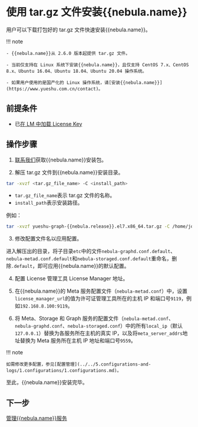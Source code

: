 # 使用 tar.gz 文件安装{{nebula.name}}

用户可以下载打包好的 tar.gz 文件快速安装{{nebula.name}}。

!!! note

    - {{nebula.name}}从 2.6.0 版本起提供 tar.gz 文件。
  
    - 当前仅支持在 Linux 系统下安装{{nebula.name}}，且仅支持 CentOS 7.x、CentOS 8.x、Ubuntu 16.04、Ubuntu 18.04、Ubuntu 20.04 操作系统。
  
    - 如果用户使用的是国产化的 Linux 操作系统，请[安装{{nebula.name}}](https://www.yueshu.com.cn/contact)。 
  

## 前提条件


- 已[在 LM 中加载 License Key](../../9.about-license/2.license-management-suite/3.license-manager.md)


## 操作步骤

  

  
1. [联系我们](https://yueshu.com.cn/contact)获取{{nebula.name}}安装包。
  

2. 解压 tar.gz 文件到{{nebula.name}}安装目录。

  ```bash
  tar -xvzf <tar.gz_file_name> -C <install_path>
  ```
  
  * `tar.gz_file_name`表示 tar.gz 文件的名称。
  * `install_path`表示安装路径。
  
  例如：
  
  

  
  ```bash
  tar -xvzf yueshu-graph-{{nebula.release}}.el7.x86_64.tar.gz -C /home/joe/nebula/install
  ```
  

3. 修改配置文件名以应用配置。
  
  进入解压出的目录，将子目录`etc`中的文件`nebula-graphd.conf.default`、`nebula-metad.conf.default`和`nebula-storaged.conf.default`重命名，删除`.default`，即可应用{{nebula.name}}的默认配置。


4. 配置 License 管理工具 License Manager 地址。

  1. 在{{nebula.name}}的 Meta 服务配置文件（`nebula-metad.conf`）中，设置`license_manager_url`的值为许可证管理工具所在的主机 IP 和端口号`9119`，例如`192.168.8.100:9119`。
  2. 将 Meta、Storage 和 Graph 服务的配置文件（`nebula-metad.conf`、`nebula-graphd.conf`、`nebula-storaged.conf`）中的所有`local_ip`（默认`127.0.0.1`）替换为各服务所在主机的真实 IP，以及将`meta_server_addrs`地址替换为 Meta 服务所在主机 IP 地址和端口号`9559`。



!!! note

    如需修改更多配置，参见[配置管理](../../5.configurations-and-logs/1.configurations/1.configurations.md)。

至此，{{nebula.name}}安装完毕。

## 下一步

[管理{{nebula.name}}服务](../manage-service.md)
